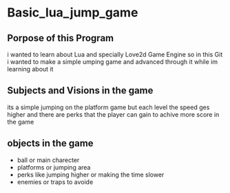 # Basic_lua_jump_game

## Porpose of this Program
i wanted to learn about Lua and specially Love2d Game Engine
so in this Git i wanted to make a simple umping game and advanced through it while im learning about it

## Subjects and Visions in the game
its a simple jumping on the platform game but each level the speed ges higher and there are perks that the player can gain to achive more score in the game

## objects in the game
* ball or main charecter
* platforms or jumping area
* perks like jumping higher or making the time slower
* enemies or traps to avoide